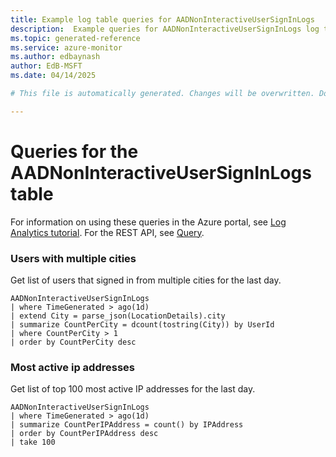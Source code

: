```yaml
---
title: Example log table queries for AADNonInteractiveUserSignInLogs
description:  Example queries for AADNonInteractiveUserSignInLogs log table
ms.topic: generated-reference
ms.service: azure-monitor
ms.author: edbaynash
author: EdB-MSFT
ms.date: 04/14/2025

# This file is automatically generated. Changes will be overwritten. Do not change this file directly. 

---
```


# Queries for the AADNonInteractiveUserSignInLogs table

For information on using these queries in the Azure portal, see [Log Analytics tutorial](/azure/azure-monitor/logs/log-analytics-tutorial). For the REST API, see [Query](/rest/api/loganalytics/query).


### Users with multiple cities  


Get list of users that signed in from multiple cities for the last day.  

```query
AADNonInteractiveUserSignInLogs
| where TimeGenerated > ago(1d)
| extend City = parse_json(LocationDetails).city
| summarize CountPerCity = dcount(tostring(City)) by UserId
| where CountPerCity > 1
| order by CountPerCity desc
```



### Most active ip addresses  


Get list of top 100 most active IP addresses for the last day.  

```query
AADNonInteractiveUserSignInLogs
| where TimeGenerated > ago(1d)
| summarize CountPerIPAddress = count() by IPAddress
| order by CountPerIPAddress desc
| take 100
```

